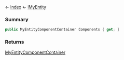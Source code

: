 ← [Index](Api-Index) ← [IMyEntity](VRage.Game.ModAPI.Ingame.IMyEntity)

### Summary

```csharp
public MyEntityComponentContainer Components { get; }
```

### Returns

[MyEntityComponentContainer](VRage.Game.Components.MyEntityComponentContainer)

